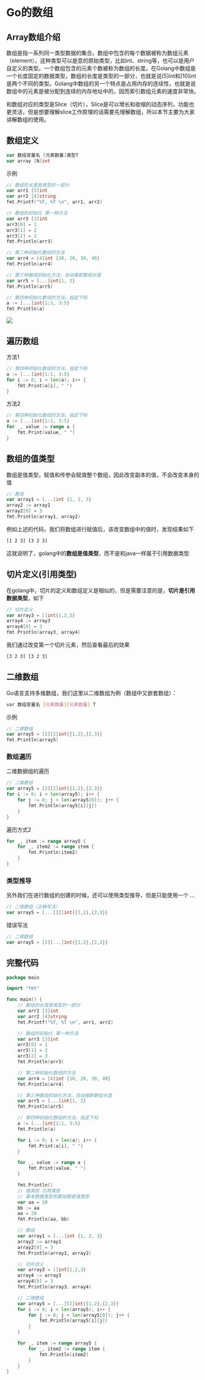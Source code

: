 # Go的数组

## Array数组介绍

数组是指一系列同一类型数据的集合。数组中包含的每个数据被称为数组元素（element），这种类型可以是意的原始类型，比如int、string等，也可以是用户自定义的类型。一个数组包含的元素个数被称为数组的长度。在Golang中数组是一个长度固定的数据类型，数组的长度是类型的一部分，也就是说\[5\]int和\[10\]int是两个不同的类型。Golang中数组的另一个特点是占用内存的连续性，也就是说数组中的元素是被分配到连续的内存地址中的，因而索引数组元素的速度非常快。

和数组对应的类型是Slice（切片），Slice是可以增长和收缩的动态序列，功能也更灵活，但是想要理解slice工作原理的话需要先理解数组，所以本节主要为大家讲解数组的使用。

## 数组定义

```go
var 数组变量名 [元素数量]类型T
var array [N]int
```

示例

```go
// 数组的长度是类型的一部分
var arr1 [3]int
var arr2 [4]string
fmt.Printf("%T, %T \n", arr1, arr2)

// 数组的初始化 第一种方法
var arr3 [3]int
arr3[0] = 1
arr3[1] = 2
arr3[2] = 3
fmt.Println(arr3)

// 第二种初始化数组的方法
var arr4 = [4]int {10, 20, 30, 40}
fmt.Println(arr4)

// 第三种数组初始化方法，自动推断数组长度
var arr5 = [...]int{1, 2}
fmt.Println(arr5)

// 第四种初始化数组的方法，指定下标
a := [...]int{1:1, 3:5}
fmt.Println(a)
```
![](https://raw.githubusercontent.com/Swiftie13st/Figurebed/main/img/202206141722481.png)

## 遍历数组

方法1

```go
// 第四种初始化数组的方法，指定下标
a := [...]int{1:1, 3:5}
for i := 0; i < len(a); i++ {
    fmt.Print(a[i], " ")
}
```

方法2

```go
// 第四种初始化数组的方法，指定下标
a := [...]int{1:1, 3:5}
for _, value := range a {
    fmt.Print(value, " ")
}
```

## 数组的值类型

数组是值类型，赋值和传参会赋值整个数组，因此改变副本的值，不会改变本身的值

```go
// 数组
var array1 = [...]int {1, 2, 3}
array2 := array1
array2[0] = 3
fmt.Println(array1, array2)
```

例如上述的代码，我们将数组进行赋值后，该改变数组中的值时，发现结果如下

```bash
[1 2 3] [3 2 3]
```

这就说明了，golang中的**数组是值类型**，而不是和java一样属于引用数据类型

## 切片定义(引用类型)

在golang中，切片的定义和数组定义是相似的，但是需要注意的是，**切片是引用数据类型**，如下

```go
// 切片定义
var array3 = []int{1,2,3}
array4 := array3
array4[0] = 3
fmt.Println(array3, array4)
```

我们通过改变第一个切片元素，然后查看最后的效果

```bash
[3 2 3] [3 2 3]
```

## 二维数组

Go语言支持多维数组，我们这里以二维数组为例（数组中又嵌套数组）：

```bash
var 数组变量名 [元素数量][元素数量] T
```

示例

```go
// 二维数组
var array5 = [2][2]int{{1,2},{2,3}}
fmt.Println(array5)
```

### 数组遍历

二维数据组的遍历

```go
// 二维数组
var array5 = [2][2]int{{1,2},{2,3}}
for i := 0; i < len(array5); i++ {
    for j := 0; j < len(array5[0]); j++ {
        fmt.Println(array5[i][j])
    }
}
```

遍历方式2

```go
for _, item := range array5 {
    for _, item2 := range item {
        fmt.Println(item2)
    }
}
```

### 类型推导

另外我们在进行数组的创建的时候，还可以使用类型推导，但是只能使用一个 …

```go
// 二维数组（正确写法）
var array5 = [...][2]int{{1,2},{2,3}}
```

错误写法

```go
// 二维数组
var array5 = [2][...]int{{1,2},{2,3}}
```

## 完整代码

```go
package main

import "fmt"

func main() {
    // 数组的长度是类型的一部分
    var arr1 [3]int
    var arr2 [4]string
    fmt.Printf("%T, %T \n", arr1, arr2)

    // 数组的初始化 第一种方法
    var arr3 [3]int
    arr3[0] = 1
    arr3[1] = 2
    arr3[2] = 3
    fmt.Println(arr3)

    // 第二种初始化数组的方法
    var arr4 = [4]int {10, 20, 30, 40}
    fmt.Println(arr4)

    // 第三种数组初始化方法，自动推断数组长度
    var arr5 = [...]int{1, 2}
    fmt.Println(arr5)

    // 第四种初始化数组的方法，指定下标
    a := [...]int{1:1, 3:5}
    fmt.Println(a)

    for i := 0; i < len(a); i++ {
        fmt.Print(a[i], " ")
    }

    for _, value := range a {
        fmt.Print(value, " ")
    }

    fmt.Println()
    // 值类型 引用类型
    // 基本数据类型和数组都是值类型
    var aa = 10
    bb := aa
    aa = 20
    fmt.Println(aa, bb)

    // 数组
    var array1 = [...]int {1, 2, 3}
    array2 := array1
    array2[0] = 3
    fmt.Println(array1, array2)

    // 切片定义
    var array3 = []int{1,2,3}
    array4 := array3
    array4[0] = 3
    fmt.Println(array3, array4)

    // 二维数组
    var array5 = [...][2]int{{1,2},{2,3}}
    for i := 0; i < len(array5); i++ {
        for j := 0; j < len(array5[0]); j++ {
            fmt.Println(array5[i][j])
        }
    }

    for _, item := range array5 {
        for _, item2 := range item {
            fmt.Println(item2)
        }
    }
}
```